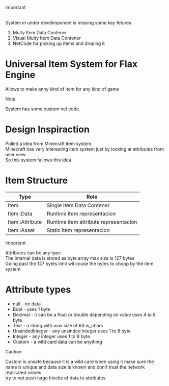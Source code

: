 > [!IMPORTANT]
> <br>System in under develimponent is missing some key fetures</br>
> 1. Multy Item Data Contener
> 2. Visual Multy Item Data Contener
> 3. NetCode for picking up items and droping it

# **Universal Item System for Flax Engine**

Allows to make anny kind of item for any kind of game

> [!NOTE]
> System has some custom net code.

# Design Inspiraction
Pulled a idea from Minecraft item system.<br>Minecraft has very interesting item system just by looking at attributes from user view</br> So this system fallows this idea

# Item Structure

| Type              | Role                                    |
| -------------     | -------------                           |
| Item              | Single Item Data Contener               |
| Item::Data        | Runtime item representacion             |
| Item::Attribute   | Runtime item attribute representacion   |
| Item::Asset       | Static item representacion              |

> [!IMPORTANT]
> Attributes can be any type
> <br>The internal data is stored as byte array max size is 127 bytes</br>
> Going past the 127 bytes limit wil couse the bytes to chopp by the item system

# Attribute types
- null - no data
- Bool - uses 1 byte
- Decimal - it can be a float or double depending on value uses 4 to 8 byte
- Text - a string with max size of 63 w_chars
- UnsindedInteger - any unsinded integer uses 1 to 8 byte
- Integer - any integer uses 1 to 8 byte
- Custom - a wild card data can be anything
> [!CAUTION]
> Custom is unsafe because it is a wild card when using it make sure the name is unique and data size is known and don't trust the network replicated values <br>try to not push large blocks of data to attributes</br>

